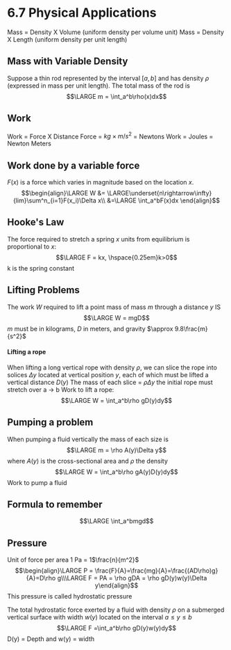 # 6.7 Physical Applications
Mass = Density X Volume (uniform density per volume unit)
Mass = Density X Length (uniform density per unit length)

## Mass with Variable Density
Suppose a thin rod represented by the interval $[a,b]$ and has density $\rho$ (expressed in mass per unit length). The total mass of the rod is
$$\LARGE m = \int_a^b\rho(x)dx$$
## Work
Work = Force X Distance
Force = $kg \times m / s^2$ = Newtons
Work = Joules = Newton Meters

## Work done by a variable force
$F(x)$ is a force which varies in magnitude based on the location $x$.
$$\begin{align}\LARGE W &= \LARGE\underset{n\rightarrow\infty}{lim}\sum^n_{i=1}F(x_i)\Delta x\\
&=\LARGE \int_a^bF(x)dx \end{align}$$
## Hooke's Law
The force required to stretch a spring $x$ units from equilibrium is proportional to $x$: 
$$\LARGE F = kx, \hspace{0.25em}k>0$$
k is the spring constant

## Lifting Problems
The work $W$ required to lift a point mass of mass $m$ through a distance $y$ IS
$$\LARGE W = mgD$$
$m$ must be in kilograms, $D$ in meters, and gravity $\approx 9.8\frac{m}{s^2}$

#### Lifting a rope
When lifting a long vertical rope with density $\rho$, we can slice the rope into solices $\Delta y$ located at vertical position $y$, each of which must be lifted a vertical distance $D(y)$ 
The mass of each slice = $\rho\Delta y$ the initial rope must stretch over a -> b
Work to lift a rope:
$$\LARGE W = \int_a^b\rho gD(y)dy$$

## Pumping a problem
When pumping a fluid vertically the mass of each size is 
$$\LARGE m = \rho A(y)\Delta y$$
where $A(y)$ is the cross-sectional area and $\rho$ the density
 $$\LARGE W = \int_a^b\rho gA(y)D(y)dy$$
Work to pump a fluid

## Formula to remember
$$\LARGE \int_a^bmgd$$

## Pressure
Unit of force per area
1 Pa = 1$\frac{n}{m^2}$
$$\begin{align}\LARGE P = \frac{F}{A}=\frac{mg}{A}=\frac{(AD\rho)g}{A}=D\rho g\\\LARGE F = PA = \rho gDA = \rho gD(y)w(y)\Delta y\end{align}$$
This pressure is called hydrostatic pressure

The total hydrostatic force exerted by a fluid with density $\rho$ on a submerged vertical surface with width $w(y)$ located on the interval $a \leq y \leq b$ 
$$\LARGE F =\int_a^b\rho gD(y)w(y)dy$$
D(y) = Depth and w(y) = width




